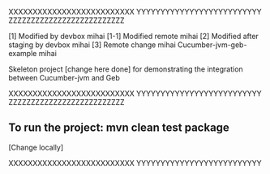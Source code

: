 XXXXXXXXXXXXXXXXXXXXXXXXXX
YYYYYYYYYYYYYYYYYYYYYYYYYY
ZZZZZZZZZZZZZZZZZZZZZZZZZZ

[1] Modified by devbox mihai
[1-1] Modified remote mihai
[2] Modified after staging by devbox mihai
[3] Remote change mihai
Cucumber-jvm-geb-example mihai

Skeleton project [change here done] for demonstrating the integration between Cucumber-jvm and Geb

XXXXXXXXXXXXXXXXXXXXXXXXXX
YYYYYYYYYYYYYYYYYYYYYYYYYY
ZZZZZZZZZZZZZZZZZZZZZZZZZZ

To run the project: mvn clean test package
----------------------------------------------
[Change locally]


XXXXXXXXXXXXXXXXXXXXXXXXXX
YYYYYYYYYYYYYYYYYYYYYYYYYY
